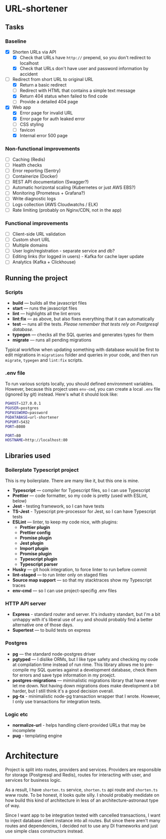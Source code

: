 # URL-shortener

## Tasks

### Baseline

* [x] Shorten URLs via API
  * [x] Check that URLs have `http://` prepend, so you don't redirect to localhost
  * [x] Check that URLs don't have user and password information by accident
* [ ] Redirect from short URL to original URL
  * [x] Return a basic redirect
  * [ ] Redirect with HTML that contains a simple text message
  * [x] Return 404 status when failed to find code
  * [ ] Provide a detailed 404 page
* [x] Web app
  * [x] Error page for invalid URL
  * [x] Error page for auth leaked error
  * [ ] CSS styling
  * [ ] favicon
  * [x] Internal error 500 page

### Non-functional improvements

* [ ] Caching (Redis)
* [ ] Health checks
* [ ] Error reporting (Sentry)
* [ ] Containerize (Docker)
* [ ] REST API documentation (Swagger?)
* [ ] Automatic horizontal scaling (Kubernetes or just AWS EBS?)
* [ ] Monitoring (Prometeus + Grafana?)
* [ ] Write diagnostic logs
* [ ] Logs collection (AWS Cloudwatchs / ELK)
* [ ] Rate limiting (probably on Nginx/CDN, not in the app)

### Functional improvements

* [ ] Client-side URL validation
* [ ] Custom short URL
* [ ] Multiple domains
* [ ] User login/registration - separate service and db?
* [ ] Editing links (for logged in users) - Kafka for cache layer update
* [ ] Analytics (Kafka + Clickhouse)

## Running the project

### Scripts

* **build** — builds all the javascript files
* **start** — runs the javascript files
* **lint** — highlights all the lint errors
* **lint:fix** — as above, but also fixes everything that it can automatically
* **test** — runs all the tests. *Please remember that tests rely on Postgresql database.*
* **typegen** — checks all the SQL queries and generates types for them
* **migrate** — runs all pending migrations

Typical workflow when updating something with database would be first to edit migrations in `migrations` folder and queries in your code, and then run `migrate`, `typegen` and `lint:fix` scripts.

### .env file

To run various scripts locally, you should defined environment variables. However, because this project uses `env-cmd`, you can create a local `.env` file (ignored by git) instead. Here's what it should look like:

```bash
PGHOST=127.0.0.1
PGUSER=postgres
PGPASSWORD=password
PGDATABASE=url-shortener
PGPORT=5432
PORT=8080

PORT=80
HOSTNAME=http://localhost:80
```

## Libraries used

### Boilerplate Typescript project

This is my boilerplate. There are many like it, but this one is mine.

* **Typescript** — compiler for Typescript files, so I can use Typescript
* **Prettier** — code formatter, so my code is pretty (used with ESLint, below)
* **Jest** - testing framework, so I can have tests
* **TS-Jest** - Typescript pre-processor for Jest, so I can have Typescript tests
* **ESLint** — linter, to keep my code nice, with plugins:
  * **Prettier plugin**
  * **Prettier config**
  * **Promise plugin**
  * **Jest plugin**
  * **Import plugin**
  * **Promise plugin**
  * **Typescript plugin**
  * **Typescript parser**
* **Husky** — git hook integration, to force linter to run before commit
* **lint-staged** — to run linter only on staged files
* **Source map support** — so that my stacktraces show my Typescript traces
* **env-cmd** — so I can use project-specifig .env files

### HTTP API server

* **Express** - standard router and server. It's industry standart, but I'm a bit unhappy with it's liberal use of `any` and should probably find a better alternative one of those days.
* **Supertest** — to build tests on express

### Postgres

* **pg** — the standard node-postgres driver
* **pgtyped** — I dislike ORMs, but I like type safety and checking my code at compilation time instead of run rime. This library allows me to pre-compile my SQL queries against a development database, check them for errors and save type information in my proejct.
* **postgres-migrations** — miminalistic migrations library that have never let me down. Not having down migrations does make development a bit harder, but I still think it's a good decision overall.
* **pg-tx** - minimalistic node-pg transaction wrapper that I wrote. However, I only use transactions for integration tests.

### Logic etc

* **normalize-url** - helps handling client-provided URLs that may be incomplete
* **pug** - templating engine

# Architecture

Project is split into routes, providers and services. Providers are responsible for storage (Postgresql and Redis), routes for interacting with user, and services for business logic.

As a result, I have `shorten.ts` service, `shorten.ts` api route and `shorten.ts` www route. To be honest, it looks quite silly. I should probably medidate on how build this kind of architecture in less of an architecture-astronaut type of way.

Since I want app to be integration tested with cancelled transactions, I want to inject database client instance into all routes. But since there aren't many routes and dependencies, I decided not to use any DI frameworks and just use simple class constructors instead.